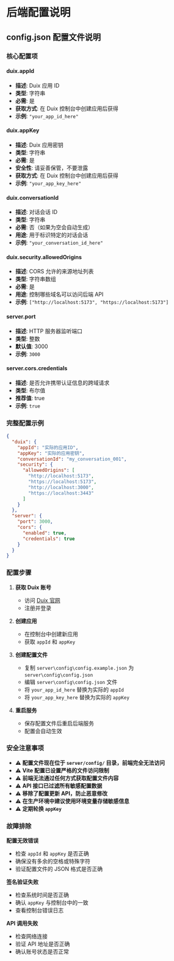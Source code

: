 # 后端配置说明

## config.json 配置文件说明

### 核心配置项

#### duix.appId
- **描述**: Duix 应用 ID
- **类型**: 字符串
- **必需**: 是
- **获取方式**: 在 Duix 控制台中创建应用后获得
- **示例**: `"your_app_id_here"`

#### duix.appKey
- **描述**: Duix 应用密钥
- **类型**: 字符串
- **必需**: 是
- **安全性**: 请妥善保管，不要泄露
- **获取方式**: 在 Duix 控制台中创建应用后获得
- **示例**: `"your_app_key_here"`

#### duix.conversationId
- **描述**: 对话会话 ID
- **类型**: 字符串
- **必需**: 否（如果为空会自动生成）
- **用途**: 用于标识特定的对话会话
- **示例**: `"your_conversation_id_here"`

#### duix.security.allowedOrigins
- **描述**: CORS 允许的来源地址列表
- **类型**: 字符串数组
- **必需**: 是
- **用途**: 控制哪些域名可以访问后端 API
- **示例**: `["http://localhost:5173", "https://localhost:5173"]`

#### server.port
- **描述**: HTTP 服务器监听端口
- **类型**: 整数
- **默认值**: 3000
- **示例**: `3000`

#### server.cors.credentials
- **描述**: 是否允许携带认证信息的跨域请求
- **类型**: 布尔值
- **推荐值**: true
- **示例**: `true`

### 完整配置示例

```json
{
  "duix": {
    "appId": "实际的应用ID",
    "appKey": "实际的应用密钥",
    "conversationId": "my_conversation_001",
    "security": {
      "allowedOrigins": [
        "http://localhost:5173",
        "https://localhost:5173",
        "http://localhost:3000",
        "https://localhost:3443"
      ]
    }
  },
  "server": {
    "port": 3000,
    "cors": {
      "enabled": true,
      "credentials": true
    }
  }
}
```

### 配置步骤

1. **获取 Duix 账号**
   - 访问 [Duix 官网](https://duix.com)
   - 注册并登录

2. **创建应用**
   - 在控制台中创建新应用
   - 获取 `appId` 和 `appKey`

3. **创建配置文件**
   - 复制 `server\config\config.example.json` 为 `server\config\config.json`
   - 编辑 `server\config\config.json` 文件
   - 将 `your_app_id_here` 替换为实际的 `appId`
   - 将 `your_app_key_here` 替换为实际的 `appKey`

4. **重启服务**
   - 保存配置文件后重启后端服务
   - 配置会自动生效

### 安全注意事项

- ⚠️ **配置文件现在位于 `server/config/` 目录，前端完全无法访问**
- ⚠️ **Vite 配置已设置严格的文件访问限制**
- ⚠️ **前端无法通过任何方式获取配置文件内容**
- ⚠️ **API 接口已过滤所有敏感配置数据**
- ⚠️ **移除了配置更新 API，防止恶意修改**
- ⚠️ **在生产环境中建议使用环境变量存储敏感信息**
- ⚠️ **定期轮换 `appKey`**

### 故障排除

**配置无效错误**
- 检查 `appId` 和 `appKey` 是否正确
- 确保没有多余的空格或特殊字符
- 验证配置文件的 JSON 格式是否正确

**签名验证失败**
- 检查系统时间是否正确
- 确认 `appKey` 与控制台中的一致
- 查看控制台错误日志

**API 调用失败**
- 检查网络连接
- 验证 API 地址是否正确
- 确认账号状态是否正常
